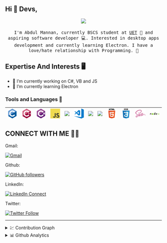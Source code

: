 ## Hi 👋 Devs, 

<p align="center">
  <img src="https://www.elegantthemes.com/blog/wp-content/uploads/2018/04/Best-Code-and-Text-Editors.png" width=200>
  <br><br>
  <samp>
    I'm Abdul Mannan, currently BSCS student at <a href="http://https://www.uet.edu.pk/">UET</a> 🏫 and aspiring software developer 💻. Interested in desktop apps development and currently learning Electron. I have a love/hate relationship with Programming. 🥺
  </samp>
</p>

## Expertise And Interests 🖥️

- 🔭 I’m currently working on C#, VB and JS
- 🌱 I’m currently learning Electron

### Tools and Languages 🚀
| <img src="https://raw.githubusercontent.com/devicons/devicon/master/icons/c/c-original.svg" width=60> | <img src="https://raw.githubusercontent.com/devicons/devicon/master/icons/cplusplus/cplusplus-original.svg" width=60> | <img src="https://raw.githubusercontent.com/devicons/devicon/master/icons/csharp/csharp-original.svg" width=60> | <img src="https://raw.githubusercontent.com/devicons/devicon/master/icons/javascript/javascript-original.svg" width=60> | <img src="https://upload.wikimedia.org/wikipedia/commons/c/cd/Visual_Studio_2017_Logo.svg" width=60> | <img src="https://raw.githubusercontent.com/github/explore/80688e429a7d4ef2fca1e82350fe8e3517d3494d/topics/visual-studio-code/visual-studio-code.png" width=60> | <img src="https://raw.githubusercontent.com/coderjojo/coderjojo/master/img/github.svg" width=60> | <img src="https://www.vectorlogo.zone/logos/git-scm/git-scm-icon.svg" width=60> | <img src="https://raw.githubusercontent.com/devicons/devicon/master/icons/html5/html5-original-wordmark.svg" width=60> | <img src="https://raw.githubusercontent.com/devicons/devicon/master/icons/css3/css3-original-wordmark.svg" width=60> | <img src="https://raw.githubusercontent.com/github/explore/80688e429a7d4ef2fca1e82350fe8e3517d3494d/topics/sass/sass.png" width=60> | <img src="https://raw.githubusercontent.com/devicons/devicon/master/icons/nodejs/nodejs-original-wordmark.svg" width=60> |
|---|---|---|---|---|---|---|---|---|---|---|---|

## CONNECT WITH ME 🤝🏻
Gmail: 

[![Gmail](https://img.shields.io/badge/%20-Send%20Mail-black?color=1b6ee9&label=tanveer6110%40gmail.com&style=for-the-badge)](mailto:tanveer6110@gmail.com?subject=From%20GitHub&body=Hi,%20Found%20you%20from%20GitHub.)
<br>

Github:

[![GitHub followers](https://img.shields.io/github/followers/amannan-123?color=1b6ee9&label=Follow%20amannan-123&style=for-the-badge)](https://www.github.com/amannan-123)
<br>

LinkedIn:

[![LinkedIn Connect](https://img.shields.io/badge/%20-Connect-black?color=1b6ee9&label=Follow%20%40amannan-123&style=for-the-badge)](https://www.linkedin.com/in/amannan-123)
<br>

Twitter:

[![Twitter Follow](https://img.shields.io/twitter/follow/mannang420?color=1b6ee9&style=for-the-badge)](https://twitter.com/intent/follow?original_referer=https%3A%2F%2Fgithub.com%2Fmannang420&screen_name=mannang420)

---

<details>
<summary> 💹 Contribution Graph</summary>
  
[![Abdul Mannan's GitHub Activity Graph](https://activity-graph.herokuapp.com/graph?username=amannan-123&theme=react-dark)](https://github.com/amannan-123)

</details>

<details>
<summary> 📊 Github Analytics</summary>

<p align="center"> <img src="https://komarev.com/ghpvc/?username=amannan-123&style=flat-square" alt="Abdul Mannan" /> </p>
  
<p align="center">
<a href="#">
<img height="180em" width="45%" src="http://github-stats-readme-chi.vercel.app/api?username=amannan-123&show_icons=true&theme=tokyonight" />
<img height="180em" width="45%" src="http://github-stats-readme-chi.vercel.app/api/top-langs/?username=amannan-123&layout=compact&theme=tokyonight" />
</a>
<img height="300em" width="90%" src="http://github-readme-streak-stats.herokuapp.com?user=amannan-123&theme=tokyonight" />
</p>
  
</details>
